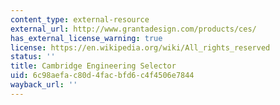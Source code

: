 ```yaml
---
content_type: external-resource
external_url: http://www.grantadesign.com/products/ces/
has_external_license_warning: true
license: https://en.wikipedia.org/wiki/All_rights_reserved
status: ''
title: Cambridge Engineering Selector
uid: 6c98aefa-c80d-4fac-bfd6-c4f4506e7844
wayback_url: ''
---
```

